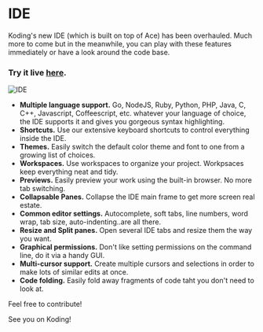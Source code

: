IDE
===
 
Koding's new IDE (which is built on top of Ace) has been overhauled. Much more to come but in the meanwhile, you can play with these features immediately or have a look around the code base.

### Try it live [**here**](https://koding.com/IDE).

![IDE](https://koding.com/a/site.landing/images/slideshow/ss-ide-collapsed.png)

* **Multiple language support.** Go, NodeJS, Ruby, Python, PHP, Java, C, C++, Javascript, Coffeescript, etc. whatever your language of choice, the IDE supports it and gives you gorgeous syntax highlighting.
* **Shortcuts.** Use our extensive keyboard shortcuts to control everything inside the IDE.
* **Themes.** Easily switch the default color theme and font to one from a growing list of choices.
* **Workspaces.** Use workspaces to organize your project. Workpsaces keep everything neat and tidy.
* **Previews.** Easily preview your work using the built-in browser. No more tab switching.
* **Collapsable Panes.** Collapse the IDE main frame to get more screen real estate.
* **Common editor settings.** Autocomplete, soft tabs, line numbers, word wrap, tab size, auto-indenting..are all there.
* **Resize and Split panes.** Open several IDE tabs and resize them the way you want.
* **Graphical permissions.** Don't like setting permissions on the command line, do it via a handy GUI.
* **Multi-cursor support.** Create multiple cursors and selections in order to make lots of similar edits at once.
* **Code folding.** Easily fold away fragments of code taht you don't need to look at.

Feel free to contribute!

See you on Koding!